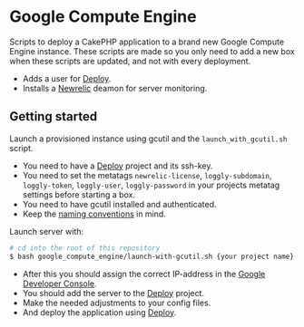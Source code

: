 Google Compute Engine
=======

Scripts to deploy a CakePHP application to a brand new Google Compute Engine instance. These scripts are made so you only need to add a new box when these scripts are updated, and not with every deployment.

* Adds a user for [Deploy](http://deployhq.com).
* Installs a [Newrelic](http://newrelic.com) deamon for server monitoring.

Getting started
---
Launch a provisioned instance using gcutil and the `launch_with_gcutil.sh` script.

* You need to have a [Deploy](http://deployhq.com) project and its ssh-key.
* You need to set the metatags `newrelic-license`, `loggly-subdomain`, `loggly-token`, `loggly-user`, `loggly-password` in your projects metatag settings before starting a box.
* You need to have gcutil installed and authenticated.
* Keep the [naming conventions](http://intranet.label305.com/technology/google-cloud.html) in mind.

Launch server with:
```sh
# cd into the root of this repository
$ bash google_compute_engine/launch-with-gcutil.sh {your project name} {instance name} {deployhq ssh-key}
```

* After this you should assign the correct IP-address in the [Google Developer Console](https://console.developers.google.com/project).
* You should add the server to the [Deploy](http://deployhq.com) project.
* Make the needed adjustments to your config files.
* And deploy the application using [Deploy](http://deployhq.com).
